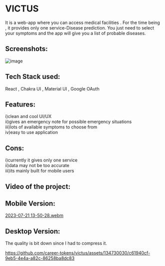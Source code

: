 
# VICTUS

It is a web-app where you can access medical facilities . For the time being , it provides only one service-Disease prediction. You just need to select your symptoms and the app will give you a list of probable diseases.


## Screenshots:
![image](https://github.com/career-tokens/victus/assets/134730030/c98626a3-a3e5-4492-b077-7e512f96a49c)


## Tech Stack used:
React , Chakra UI , Material UI , Google OAuth 
## Features:
i)clean and cool UI/UX\
ii)gives an emergency note for possible emergency situations\
iii)lots of available symptoms to choose from\
iv)easy to use application


## Cons:
i)currently it gives only one service\
ii)data may not be too accurate\
iii)its mainly built for mobile users
## Video of the project:
## Mobile Version:
[2023-07-21 13-50-28.webm](https://github.com/mainakkaniam/victus/assets/117885693/d12147ed-e95d-431f-9a53-a4ef0f4bd8f2)

## Desktop Version:
The quality is bit down since I had to compress it.


https://github.com/career-tokens/victus/assets/134730030/c61940cf-9eb5-4e4a-a82c-86258ba8dc83


